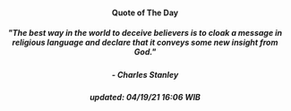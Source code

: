 <h4 align="center">Quote of The Day</h4>
<h5 align="center"><i>"The best way in the world to deceive believers is to cloak a message in religious language and declare that it conveys some new insight from God."</i></h5>
<h5 align="center">- Charles Stanley</h5>


<h5 align="center"><i>updated:  04/19/21 16:06 WIB</i></h5>
